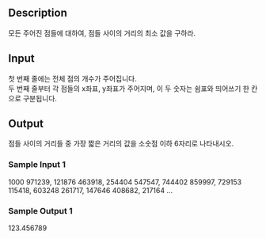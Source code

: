 ## Description
모든 주어진 점들에 대하여, 점들 사이의 거리의 최소 값을 구하라.             


## Input    
첫 번째 줄에는 전체 점의 개수가 주어집니다.       
두 번째 줄부터 각 점들의 x좌표, y좌표가 주어지며, 이 두 숫자는 쉼표와 띄어쓰기 한 칸으로 구분됩니다.        


## Output
점들 사이의 거리들 중 가장 짧은 거리의 값을 소숫점 이하 6자리로 나타내시오.        


### Sample Input 1           
1000
971239, 121876
463918, 254404
547547, 744402
859997, 729153
115418, 603248
261717, 147646
408682, 217164
...

### Sample Output 1         
123.456789
